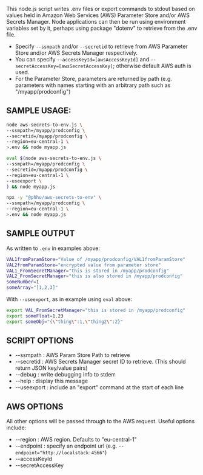 This node.js script writes .env files or export commands to stdout based on values held in Amazon Web Services (AWS) Parameter Store and/or AWS Secrets Manager. Node applications can then be run using environment variables set by it, perhaps using package "dotenv" to retrieve from the .env file.

* Specify `--ssmpath` and/or `--secretid` to retrieve from AWS Parameter Store and/or AWS Secrets Manager respectively.
* You can specify `--accessKeyId=[awsAccessKeyId]` and `--secretAccessKey=[awsSecretAccessKey]`; otherwise default AWS auth is used.
* For the Parameter Store, parameters are returned by path (e.g. parameters with names starting with an arbitrary path such as "/myapp/prodconfig")

## SAMPLE USAGE: 

```sh
node aws-secrets-to-env.js \
--ssmpath=/myapp/prodconfig \
--secretid=/myapp/prodconfig \
--region=eu-central-1 \
>.env && node myapp.js

eval $(node aws-secrets-to-env.js \
--ssmpath=/myapp/prodconfig \
--secretid=/myapp/prodconfig \
--region=eu-central-1 \
--useexport \
) && node myapp.js

npx -y "@phhu/aws-secrets-to-env" \
--ssmpath=/myapp/prodconfig \
--region=eu-central-1 \
>.env && node myapp.js
```

## SAMPLE OUTPUT

As written to `.env` in examples above:
```sh
VAL1fromParamStore="Value of /myapp/prodconfig/VAL1fromParamStore"
VAL2fromParamStore="encrypted value from parameter store"
VAL1_FromSecretManager="this is stored in /myapp/prodconfig"
VAL2_FromSecretManager="this is also stored in /myapp/prodconfig"
someNumber=1
someArray="[1,2,3]"
```

With `--useexport`, as in example using `eval` above:
```sh
export VAL_FromSecretManager="this is stored in /myapp/prodconfig"
export someFloat=1.23
export someObj="{\"thing\":1,\"thing2\":2}"
```

## SCRIPT OPTIONS

  * --ssmpath : AWS Param Store Path to retrieve
  * --secretid : AWS Secrets Manager secret ID to retrieve. (This should return JSON key/value pairs)
  * --debug : write debugging info to stderr
  * --help : display this message
  * --useexport : include an "export" command at the start of each line  

## AWS OPTIONS

All other options will be passed through to the AWS request. Useful options include:

  * --region : AWS region. Defaults to "eu-central-1"
  * --endpoint : specify an endpoint url (e.g. `--endpoint="http://localstack:4566"`)
  * --accessKeyId
  * --secretAccessKey
